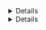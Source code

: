 <details>

Projeto em grupo de desenvolvimento de um jogo de perguntas e respostas baseado no jogo **Trivia** _(tipo um show do milhão americano)_ utilizando _React e Redux_,
desenvolvendo suas funcionalidades de acordo com as demandas definidas em um quadro _Kanban_. 

<strong>Na aplicação, a pessoa usuária poderá:</strong>

  - Logar no jogo e, se o email tiver cadastro no site [Gravatar](https://pt.gravatar.com/), ter sua foto associada ao perfil da pessoa usuária.
  - Acessar a página referente ao jogo, onde se deverá escolher uma das respostas disponíveis para cada uma das perguntas apresentadas.
  - A resposta deve ser marcada antes do contador de tempo chegar a zero, caso contrário a resposta deverá ser considerada errada.
  - Ser redirecionada, após 5 perguntas respondidas, para a tela de score, onde o texto mostrado depende do número de acertos.
  - Visualizar a página de ranking, se quiser, ao final de cada jogo.
  - Configurar algumas opções para o jogo em uma tela de configuração acessível a partir do cabeçalho do app.

</details>

<details>
<strong>:memo: Habilidades</strong><br />

  - Criação de um store Redux em aplicações React

  - Criação de reducers no Redux em aplicações React

  - Criação de actions no Redux em aplicações React

  - Criação de dispatchers no Redux em aplicações React

  - Conecção do Redux aos componentes React

  - Criação de actions assíncronas na sua aplicação React que faz uso de Redux.

  - Desenvolvimento de testes para garantir que sua aplicação possua uma boa cobertura de testes.
</details>
